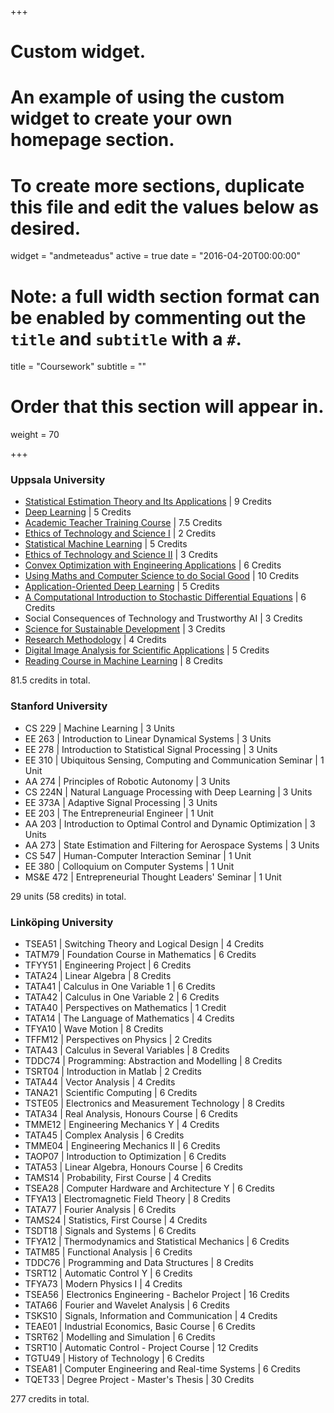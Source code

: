 +++
# Custom widget.
# An example of using the custom widget to create your own homepage section.
# To create more sections, duplicate this file and edit the values below as desired.
widget = "andmeteadus"
active = true
date = "2016-04-20T00:00:00"

# Note: a full width section format can be enabled by commenting out the `title` and `subtitle` with a `#`.
title = "Coursework"
subtitle = ""

# Order that this section will appear in.
weight = 70

+++

### Uppsala University

* [Statistical Estimation Theory and Its Applications](http://www.it.uu.se/research/systems_and_control/education/2016/set) | 9 Credits
* [Deep Learning](http://www.it.uu.se/research/systems_and_control/education/2019/dl) | 5 Credits
* [Academic Teacher Training Course](https://mp.uu.se/en_GB/web/info/undervisa/kurser-och-seminarier/kurser) | 7.5 Credits
* [Ethics of Technology and Science I](http://www.it.uu.se/grad/courses/gc2021/etsmi) | 2 Credits
* [Statistical Machine Learning](https://uppsala.instructure.com/courses/23239) | 5 Credits
* [Ethics of Technology and Science II](http://www.it.uu.se/grad/courses/gc2021/etso20) | 3 Credits
* [Convex Optimization with Engineering Applications](https://www.kth.se/student/kurser/kurs/FSF3847?l=en) | 6 Credits
* [Using Maths and Computer Science to do Social Good](https://uppsala.instructure.com/courses/51420) | 10 Credits
* [Application-Oriented Deep Learning](https://www.uu.se/en/admissions/freestanding-courses/course-syllabus/?kpid=44835&type=1) | 5 Credits
* [A Computational Introduction to Stochastic Differential Equations](https://github.com/spdes/computational-sde-intro-lecture) | 6 Credits
* Social Consequences of Technology and Trustworthy AI | 3 Credits
* [Science for Sustainable Development](https://www.teknat.uu.se/education/doctoral-studies/courses/faculty/science-for-sustainable-development/) | 3 Credits
* [Research Methodology](https://www.teknat.uu.se/education/doctoral-studies/courses/faculty/2023-research-methodology/) | 4 Credits
* [Digital Image Analysis for Scientific Applications](https://www.teknat.uu.se/education/doctoral-studies/courses/faculty/2023-image-analysis-for-scientific-applications-digital/) | 5 Credits
* [Reading Course in Machine Learning](/post/phd_of_reading/) | 8 Credits

81.5 credits in total.


### Stanford University

* CS 229 | Machine Learning | 3 Units
* EE 263 | Introduction to Linear Dynamical Systems | 3 Units
* EE 278 | Introduction to Statistical Signal Processing | 3 Units
* EE 310 | Ubiquitous Sensing, Computing and Communication Seminar | 1 Unit
* AA 274 | Principles of Robotic Autonomy | 3 Units
* CS 224N | Natural Language Processing with Deep Learning | 3 Units
* EE 373A | Adaptive Signal Processing | 3 Units
* EE 203 | The Entrepreneurial Engineer | 1 Unit
* AA 203 | Introduction to Optimal Control and Dynamic Optimization | 3 Units
* AA 273 | State Estimation and Filtering for Aerospace Systems | 3 Units
* CS 547 | Human-Computer Interaction Seminar | 1 Unit
* EE 380 | Colloquium on Computer Systems | 1 Unit
* MS&E 472 | Entrepreneurial Thought Leaders' Seminar | 1 Unit

29 units (58 credits) in total.


### Linköping University

* TSEA51 | Switching Theory and Logical Design | 4 Credits
* TATM79 | Foundation Course in Mathematics | 6 Credits
* TFYY51 | Engineering Project | 6 Credits
* TATA24 | Linear Algebra | 8 Credits
* TATA41 | Calculus in One Variable 1 | 6 Credits
* TATA42 | Calculus in One Variable 2 | 6 Credits
* TATA40 | Perspectives on Mathematics | 1 Credit
* TATA14 | The Language of Mathematics | 4 Credits
* TFYA10 | Wave Motion | 8 Credits
* TFFM12 | Perspectives on Physics | 2 Credits
* TATA43 | Calculus in Several Variables | 8 Credits
* TDDC74 | Programming: Abstraction and Modelling | 8 Credits
* TSRT04 | Introduction in Matlab | 2 Credits
* TATA44 | Vector Analysis | 4 Credits
* TANA21 | Scientific Computing | 6 Credits
* TSTE05 | Electronics and Measurement Technology | 8 Credits
* TATA34 | Real Analysis, Honours Course | 6 Credits
* TMME12 | Engineering Mechanics Y | 4 Credits
* TATA45 | Complex Analysis | 6 Credits
* TMME04 | Engineering Mechanics II | 6 Credits
* TAOP07 | Introduction to Optimization | 6 Credits
* TATA53 | Linear Algebra, Honours Course | 6 Credits
* TAMS14 | Probability, First Course | 4 Credits
* TSEA28 | Computer Hardware and Architecture Y | 6 Credits
* TFYA13 | Electromagnetic Field Theory | 8 Credits
* TATA77 | Fourier Analysis | 6 Credits
* TAMS24 | Statistics, First Course | 4 Credits
* TSDT18 | Signals and Systems | 6 Credits
* TFYA12 | Thermodynamics and Statistical Mechanics | 6 Credits
* TATM85 | Functional Analysis | 6 Credits
* TDDC76 | Programming and Data Structures | 8 Credits
* TSRT12 | Automatic Control Y | 6 Credits
* TFYA73 | Modern Physics I | 4 Credits
* TSEA56 | Electronics Engineering - Bachelor Project | 16 Credits
* TATA66 | Fourier and Wavelet Analysis | 6 Credits
* TSKS10 | Signals, Information and Communication | 4 Credits
* TEAE01 | Industrial Economics, Basic Course | 6 Credits
* TSRT62 | Modelling and Simulation | 6 Credits
* TSRT10 | Automatic Control - Project Course | 12 Credits
* TGTU49 | History of Technology | 6 Credits
* TSEA81 | Computer Engineering and Real-time Systems | 6 Credits
* TQET33 | Degree Project - Master's Thesis | 30 Credits

277 credits in total.
